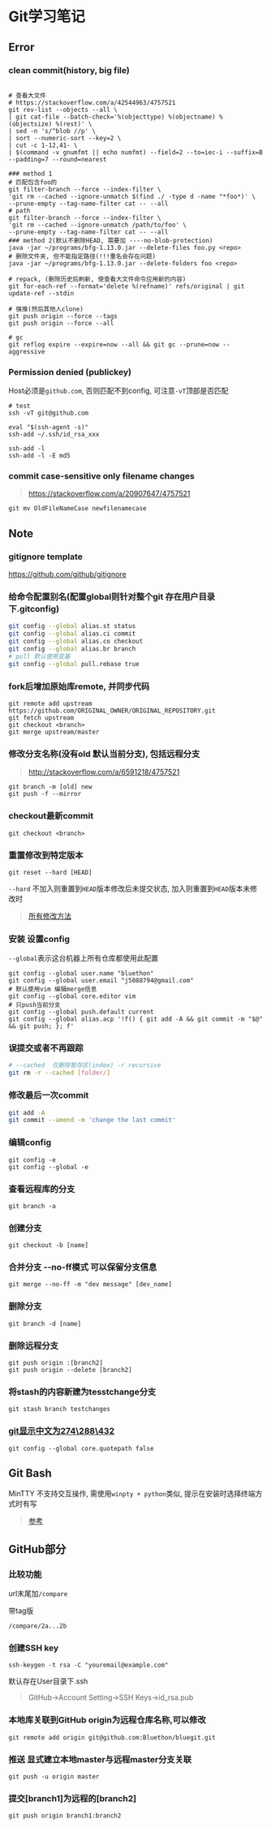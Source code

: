 # Git学习笔记

## Error

### clean commit(history, big file)

``` shell

# 查看大文件
# https://stackoverflow.com/a/42544963/4757521
git rev-list --objects --all \
| git cat-file --batch-check='%(objecttype) %(objectname) %(objectsize) %(rest)' \
| sed -n 's/^blob //p' \
| sort --numeric-sort --key=2 \
| cut -c 1-12,41- \
| $(command -v gnumfmt || echo numfmt) --field=2 --to=iec-i --suffix=B --padding=7 --round=nearest

### method 1
# 匹配包含foo的
git filter-branch --force --index-filter \
'git rm --cached --ignore-unmatch $(find ./ -type d -name "*foo*)' \
--prune-empty --tag-name-filter cat -- --all
# path
git filter-branch --force --index-filter \
'git rm --cached --ignore-unmatch /path/to/foo' \
--prune-empty --tag-name-filter cat -- --all
### method 2(默认不删除HEAD, 需要加 ----no-blob-protection)
java -jar ~/programs/bfg-1.13.0.jar --delete-files foo.py <repo>
# 删除文件夹, 但不能指定路径(!!!重名会存在问题)
java -jar ~/programs/bfg-1.13.0.jar --delete-folders foo <repo>

# repack, (删除历史后刷新, 使查看大文件命令应用新的内容)
git for-each-ref --format='delete %(refname)' refs/original | git update-ref --stdin

# 强推(然后其他人clone)
git push origin --force --tags
git push origin --force --all

# gc
git reflog expire --expire=now --all && git gc --prune=now --aggressive
```

### Permission denied (publickey)

Host必须是`github.com`, 否则匹配不到config, 可注意`-vT`顶部是否匹配

    # test
    ssh -vT git@github.com

    eval "$(ssh-agent -s)"
    ssh-add ~/.ssh/id_rsa_xxx

    ssh-add -l
    ssh-add -l -E md5

### commit case-sensitive only filename changes

> <https://stackoverflow.com/a/20907647/4757521>

    git mv OldFileNameCase newfilenamecase

## Note

### gitignore template

<https://github.com/github/gitignore>

### 给命令配置别名(配置global则针对整个git 存在用户目录下.gitconfig)

``` bash
git config --global alias.st status
git config --global alias.ci commit
git config --global alias.co checkout
git config --global alias.br branch
# pull 默认使用变基
git config --global pull.rebase true
```

### fork后增加原始库remote, 并同步代码

    git remote add upstream https://github.com/ORIGINAL_OWNER/ORIGINAL_REPOSITORY.git
    git fetch upstream
    git checkout <branch>
    git merge upstream/master

### 修改分支名称(没有old 默认当前分支), 包括远程分支

> <http://stackoverflow.com/a/6591218/4757521>

    git branch -m [old] new
    git push -f --mirror

### checkout最新commit

    git checkout <branch>

### 重置修改到特定版本

    git reset --hard [HEAD]

`--hard` 不加入则重置到`HEAD`版本修改后未提交状态, 加入则重置到`HEAD`版本未修改时

> [所有修改方法](http://gitbook.liuhui998.com/4_9.html)

### 安装 设置config

`--global`表示这台机器上所有仓库都使用此配置

``` shell
git config --global user.name "bluethon"
git config --global user.email "j5088794@gmail.com"
# 默认使用vim 编辑merge信息
git config --global core.editor vim
# 只push当前分支
git config --global push.default current
git config --global alias.acp '!f() { git add -A && git commit -m "$@" && git push; }; f'
```

### 误提交或者不再跟踪

``` bash
# --cached  仅删除暂存区(index) -r recursive
git rm -r --cached [folder/]
```

### 修改最后一次commit

``` bash
git add -A
git commit --amend -m 'change the last commit'
```

### 编辑config

    git config -e
    git config --global -e

### 查看远程库的分支

`git branch -a`

### 创建分支

`git checkout -b [name]`

### 合并分支 --no-ff模式 可以保留分支信息

`git merge --no-ff -m "dev message" [dev_name]`

### 删除分支

    git branch -d [name]

### 删除远程分支

    git push origin :[branch2]
    git push origin --delete [branch2]

### 将stash的内容新建为tesstchange分支

`git stash branch testchanges`

### [git显示中文为274\288\432](https://gist.github.com/vkyii/1079783)

    git config --global core.quotepath false

## Git Bash

MinTTY 不支持交互操作, 需使用`winpty + python`类似, 提示在安装时选择终端方式时有写
> [参考](https://www.zhihu.com/question/36142943/answer/81467036)

## GitHub部分

### 比较功能

url末尾加`/compare`

带tag版

    /compare/2a...2b

### 创建SSH key

    ssh-keygen -t rsa -C "youremail@example.com"

默认存在User目录下.ssh

> GitHub->Account Setting->SSH Keys->id_rsa.pub

### 本地库关联到GitHub  origin为远程仓库名称,可以修改

`git remote add origin git@github.com:Bluethon/bluegit.git`

### 推送 显式建立本地master与远程master分支关联

`git push -u origin master`

### 提交[branch1]为远程的[branch2]

`git push origin branch1:branch2`

